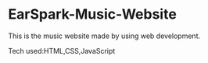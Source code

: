 # EarSpark-Music-Website
This is the music website made by using web development.

Tech used:HTML,CSS,JavaScript
